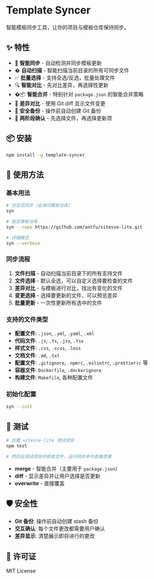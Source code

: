 # Template Syncer

智能模板同步工具，让你的项目与模板仓库保持同步。

## ✨ 特性

- 🚀 **智能同步** - 自动检测并同步模板更新
- � **自动扫描** - 智能扫描当前目录的所有可同步文件
- ✅ **批量选择** - 支持全选/反选，批量处理文件
- 🔍 **智能对比** - 先对比差异，再选择性更新
- �📦 **智能合并** - 特别针对 `package.json` 的智能合并策略
- 🔄 **差异对比** - 使用 Git diff 显示文件变更
- 💾 **安全备份** - 操作前自动创建 Git 备份
- 🎯 **两阶段确认** - 先选择文件，再选择更新项

## 📦 安装

```bash
npm install -g template-syncer
```

## 🚀 使用方法

### 基本用法

```bash
# 交互式同步（会询问模板仓库）
syn

# 指定模板仓库
syn --repo https://github.com/antfu/vitesse-lite.git

# 详细模式
syn --verbose
```

### 同步流程

1. **文件扫描** - 自动扫描当前目录下的所有支持文件
2. **文件选择** - 默认全选，可以自定义选择要检查的文件
3. **差异对比** - 与模板进行对比，找出有变化的文件
4. **变更选择** - 选择要更新的文件，可以预览差异
5. **批量更新** - 一次性更新所有选中的文件

### 支持的文件类型

- **配置文件**: `.json`, `.yml`, `.yaml`, `.xml`
- **代码文件**: `.js`, `.ts`, `.jsx`, `.tsx`
- **样式文件**: `.css`, `.scss`, `.less`
- **文档文件**: `.md`, `.txt`
- **配置文件**: `.gitignore`, `.npmrc`, `.eslintrc`, `.prettierrc` 等
- **容器文件**: `Dockerfile`, `.dockerignore`
- **构建文件**: `Makefile`, 各种配置文件

### 初始化配置

```bash
syn --init
```

## 🧪 测试

```bash
# 创建 vitesse-lite 测试项目
npm test

# 然后在测试项目中修改文件，运行同步命令查看效果
```

- **merge** - 智能合并（主要用于 `package.json`）
- **diff** - 显示差异并让用户选择是否更新
- **overwrite** - 直接覆盖

## 🛡️ 安全性

- **Git 备份**: 操作前自动创建 stash 备份
- **交互确认**: 每个文件更改都需要用户确认
- **差异显示**: 清楚展示即将进行的更改

## 📄 许可证

MIT License
